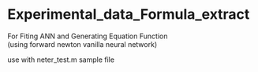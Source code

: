 # Experimental_data_Formula_extract

For Fiting ANN and Generating Equation Function  
  (using forward newton vanilla neural network)

use with neter_test.m  sample file
